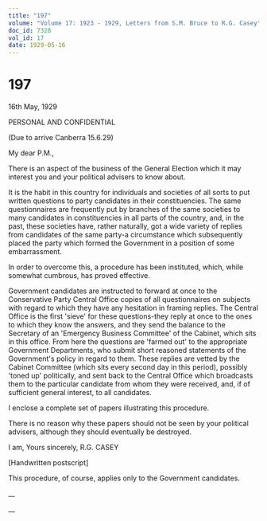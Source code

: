 ```yaml
---
title: "197"
volume: "Volume 17: 1923 - 1929, Letters from S.M. Bruce to R.G. Casey"
doc_id: 7328
vol_id: 17
date: 1929-05-16
---
```


# 197

16th May, 1929

PERSONAL AND CONFIDENTIAL

(Due to arrive Canberra 15.6.29)

My dear P.M.,

There is an aspect of the business of the General Election which it may interest you and your political advisers to know about.

It is the habit in this country for individuals and societies of all sorts to put written questions to party candidates in their constituencies. The same questionnaires are frequently put by branches of the same societies to many candidates in constituencies in all parts of the country, and, in the past, these societies have, rather naturally, got a wide variety of replies from candidates of the same party-a circumstance which subsequently placed the party which formed the Government in a position of some embarrassment.

In order to overcome this, a procedure has been instituted, which, while somewhat cumbrous, has proved effective.

Government candidates are instructed to forward at once to the Conservative Party Central Office copies of all questionnaires on subjects with regard to which they have any hesitation in framing replies. The Central Office is the first 'sieve' for these questions-they reply at once to the ones to which they know the answers, and they send the balance to the Secretary of an 'Emergency Business Committee' of the Cabinet, which sits in this office. From here the questions are 'farmed out' to the appropriate Government Departments, who submit short reasoned statements of the Government's policy in regard to them. These replies are vetted by the Cabinet Committee (which sits every second day in this period), possibly 'toned up' politically, and sent back to the Central Office which broadcasts them to the particular candidate from whom they were received, and, if of sufficient general interest, to all candidates.

I enclose a complete set of papers illustrating this procedure.

There is no reason why these papers should not be seen by your political advisers, although they should eventually be destroyed.

I am, Yours sincerely, R.G. CASEY

[Handwritten postscript]

This procedure, of course, applies only to the Government candidates.

__

__
